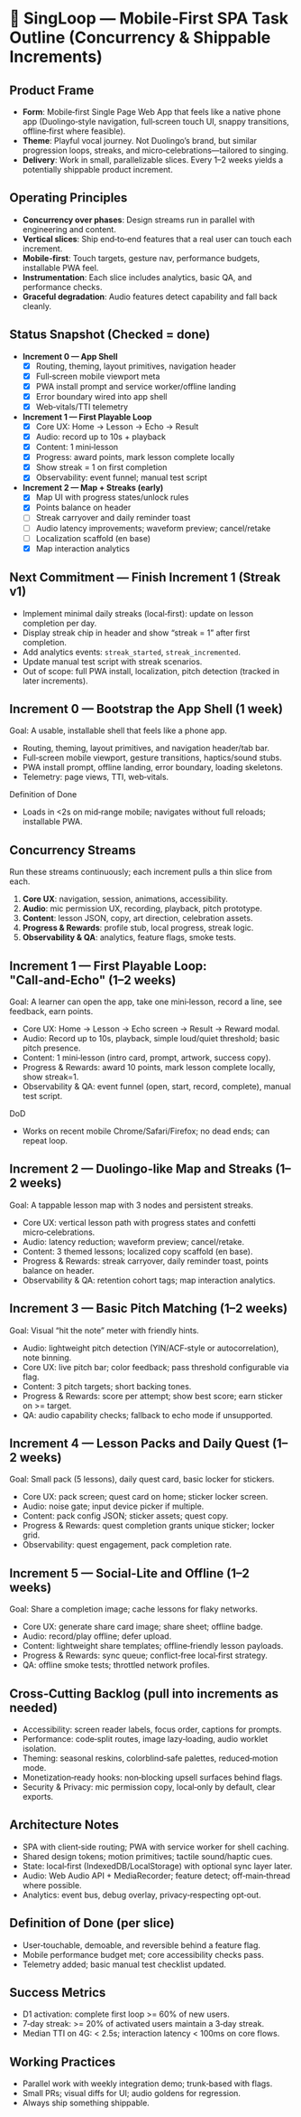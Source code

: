 # 🎵 SingLoop — Mobile‑First SPA Task Outline (Concurrency & Shippable Increments)

## Product Frame
- **Form**: Mobile‑first Single Page Web App that feels like a native phone app (Duolingo‑style navigation, full‑screen touch UI, snappy transitions, offline‑first where feasible).
- **Theme**: Playful vocal journey. Not Duolingo’s brand, but similar progression loops, streaks, and micro‑celebrations—tailored to singing.
- **Delivery**: Work in small, parallelizable slices. Every 1–2 weeks yields a potentially shippable product increment.

## Operating Principles
- **Concurrency over phases**: Design streams run in parallel with engineering and content.
- **Vertical slices**: Ship end‑to‑end features that a real user can touch each increment.
- **Mobile‑first**: Touch targets, gesture nav, performance budgets, installable PWA feel.
- **Instrumentation**: Each slice includes analytics, basic QA, and performance checks.
- **Graceful degradation**: Audio features detect capability and fall back cleanly.

## Status Snapshot (Checked = done)
- **Increment 0 — App Shell**
  - [x] Routing, theming, layout primitives, navigation header
  - [x] Full‑screen mobile viewport meta
  - [x] PWA install prompt and service worker/offline landing
  - [x] Error boundary wired into app shell
  - [x] Web‑vitals/TTI telemetry
- **Increment 1 — First Playable Loop**
  - [x] Core UX: Home → Lesson → Echo → Result
  - [x] Audio: record up to 10s + playback
  - [x] Content: 1 mini‑lesson
  - [x] Progress: award points, mark lesson complete locally
  - [x] Show streak = 1 on first completion
  - [x] Observability: event funnel; manual test script
- **Increment 2 — Map + Streaks (early)**
  - [x] Map UI with progress states/unlock rules
  - [x] Points balance on header
  - [ ] Streak carryover and daily reminder toast
  - [ ] Audio latency improvements; waveform preview; cancel/retake
  - [ ] Localization scaffold (en base)
  - [x] Map interaction analytics

## Next Commitment — Finish Increment 1 (Streak v1)
- Implement minimal daily streaks (local‑first): update on lesson completion per day.
- Display streak chip in header and show “streak = 1” after first completion.
- Add analytics events: `streak_started`, `streak_incremented`.
- Update manual test script with streak scenarios.
- Out of scope: full PWA install, localization, pitch detection (tracked in later increments).

## Increment 0 — Bootstrap the App Shell (1 week)
Goal: A usable, installable shell that feels like a phone app.
- Routing, theming, layout primitives, and navigation header/tab bar.
- Full‑screen mobile viewport, gesture transitions, haptics/sound stubs.
- PWA install prompt, offline landing, error boundary, loading skeletons.
- Telemetry: page views, TTI, web‑vitals.

Definition of Done
- Loads in <2s on mid‑range mobile; navigates without full reloads; installable PWA.

## Concurrency Streams
Run these streams continuously; each increment pulls a thin slice from each.
1) **Core UX**: navigation, session, animations, accessibility.
2) **Audio**: mic permission UX, recording, playback, pitch prototype.
3) **Content**: lesson JSON, copy, art direction, celebration assets.
4) **Progress & Rewards**: profile stub, local progress, streak logic.
5) **Observability & QA**: analytics, feature flags, smoke tests.

## Increment 1 — First Playable Loop: "Call‑and‑Echo" (1–2 weeks)
Goal: A learner can open the app, take one mini‑lesson, record a line, see feedback, earn points.
- Core UX: Home -> Lesson -> Echo screen -> Result -> Reward modal.
- Audio: Record up to 10s, playback, simple loud/quiet threshold; basic pitch presence.
- Content: 1 mini‑lesson (intro card, prompt, artwork, success copy).
- Progress & Rewards: award 10 points, mark lesson complete locally, show streak=1.
- Observability & QA: event funnel (open, start, record, complete), manual test script.

DoD
- Works on recent mobile Chrome/Safari/Firefox; no dead ends; can repeat loop.

## Increment 2 — Duolingo‑like Map and Streaks (1–2 weeks)
Goal: A tappable lesson map with 3 nodes and persistent streaks.
- Core UX: vertical lesson path with progress states and confetti micro‑celebrations.
- Audio: latency reduction; waveform preview; cancel/retake.
- Content: 3 themed lessons; localized copy scaffold (en base).
- Progress & Rewards: streak carryover, daily reminder toast, points balance on header.
- Observability & QA: retention cohort tags; map interaction analytics.

## Increment 3 — Basic Pitch Matching (1–2 weeks)
Goal: Visual “hit the note” meter with friendly hints.
- Audio: lightweight pitch detection (YIN/ACF‑style or autocorrelation), note binning.
- Core UX: live pitch bar; color feedback; pass threshold configurable via flag.
- Content: 3 pitch targets; short backing tones.
- Progress & Rewards: score per attempt; show best score; earn sticker on >= target.
- QA: audio capability checks; fallback to echo mode if unsupported.

## Increment 4 — Lesson Packs and Daily Quest (1–2 weeks)
Goal: Small pack (5 lessons), daily quest card, basic locker for stickers.
- Core UX: pack screen; quest card on home; sticker locker screen.
- Audio: noise gate; input device picker if multiple.
- Content: pack config JSON; sticker assets; quest copy.
- Progress & Rewards: quest completion grants unique sticker; locker grid.
- Observability: quest engagement, pack completion rate.

## Increment 5 — Social‑Lite and Offline (1–2 weeks)
Goal: Share a completion image; cache lessons for flaky networks.
- Core UX: generate share card image; share sheet; offline badge.
- Audio: record/play offline; defer upload.
- Content: lightweight share templates; offline‑friendly lesson payloads.
- Progress & Rewards: sync queue; conflict‑free local‑first strategy.
- QA: offline smoke tests; throttled network profiles.

## Cross‑Cutting Backlog (pull into increments as needed)
- Accessibility: screen reader labels, focus order, captions for prompts.
- Performance: code‑split routes, image lazy‑loading, audio worklet isolation.
- Theming: seasonal reskins, colorblind‑safe palettes, reduced‑motion mode.
- Monetization‑ready hooks: non‑blocking upsell surfaces behind flags.
- Security & Privacy: mic permission copy, local‑only by default, clear exports.

## Architecture Notes
- SPA with client‑side routing; PWA with service worker for shell caching.
- Shared design tokens; motion primitives; tactile sound/haptic cues.
- State: local‑first (IndexedDB/LocalStorage) with optional sync layer later.
- Audio: Web Audio API + MediaRecorder; feature detect; off‑main‑thread where possible.
- Analytics: event bus, debug overlay, privacy‑respecting opt‑out.

## Definition of Done (per slice)
- User‑touchable, demoable, and reversible behind a feature flag.
- Mobile performance budget met; core accessibility checks pass.
- Telemetry added; basic manual test checklist updated.

## Success Metrics
- D1 activation: complete first loop >= 60% of new users.
- 7‑day streak: >= 20% of activated users maintain a 3‑day streak.
- Median TTI on 4G: < 2.5s; interaction latency < 100ms on core flows.

## Working Practices
- Parallel work with weekly integration demo; trunk‑based with flags.
- Small PRs; visual diffs for UI; audio goldens for regression.
- Always ship something shippable.

